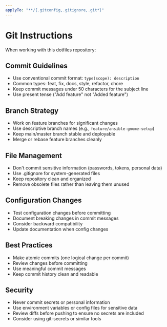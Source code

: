 ```yaml
---
applyTo: "**/{.gitconfig,.gitignore,.git*}"
---
```


# Git Instructions

When working with this dotfiles repository:

## Commit Guidelines

- Use conventional commit format: `type(scope): description`
- Common types: feat, fix, docs, style, refactor, chore
- Keep commit messages under 50 characters for the subject line
- Use present tense ("Add feature" not "Added feature")

## Branch Strategy

- Work on feature branches for significant changes
- Use descriptive branch names (e.g., `feature/ansible-gnome-setup`)
- Keep main/master branch stable and deployable
- Merge or rebase feature branches cleanly

## File Management

- Don't commit sensitive information (passwords, tokens, personal data)
- Use .gitignore for system-generated files
- Keep repository clean and organized
- Remove obsolete files rather than leaving them unused

## Configuration Changes

- Test configuration changes before committing
- Document breaking changes in commit messages
- Consider backward compatibility
- Update documentation when config changes

## Best Practices

- Make atomic commits (one logical change per commit)
- Review changes before committing
- Use meaningful commit messages
- Keep commit history clean and readable

## Security

- Never commit secrets or personal information
- Use environment variables or config files for sensitive data
- Review diffs before pushing to ensure no secrets are included
- Consider using git-secrets or similar tools
